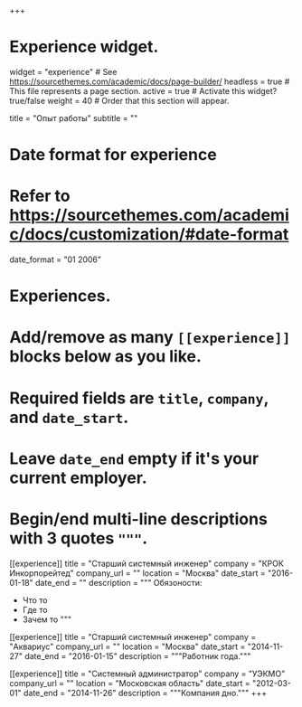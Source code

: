+++
# Experience widget.
widget = "experience"  # See https://sourcethemes.com/academic/docs/page-builder/
headless = true  # This file represents a page section.
active = true  # Activate this widget? true/false
weight = 40  # Order that this section will appear.

title = "Опыт работы"
subtitle = ""

# Date format for experience
#   Refer to https://sourcethemes.com/academic/docs/customization/#date-format
date_format = "01 2006"

# Experiences.
#   Add/remove as many `[[experience]]` blocks below as you like.
#   Required fields are `title`, `company`, and `date_start`.
#   Leave `date_end` empty if it's your current employer.
#   Begin/end multi-line descriptions with 3 quotes `"""`.
[[experience]]
  title = "Старший системный инженер"
  company = "КРОК Инкорпорейтед"
  company_url = ""
  location = "Москва"
  date_start = "2016-01-18"
  date_end = ""
  description = """
  Обязоности:
  
  * Что то
  * Где то
  * Зачем то
  """

[[experience]]
  title = "Старший системный инженер"
  company = "Аквариус"
  company_url = ""
  location = "Москва"
  date_start = "2014-11-27"
  date_end = "2016-01-15"
  description = """Работник года."""

[[experience]]
  title = "Системный администратор"
  company = "УЭКМО"
  company_url = ""
  location = "Московская область"
  date_start = "2012-03-01"
  date_end = "2014-11-26"
  description = """Компания дно."""
+++
